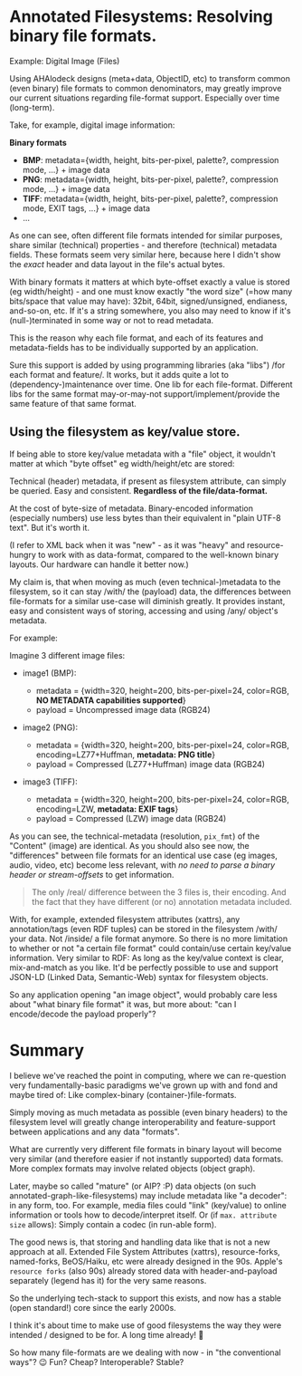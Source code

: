 # Annotated Filesystems: Resolving binary file formats.

Example: Digital Image (Files)

Using AHAlodeck designs (meta+data, ObjectID, etc) to transform common (even binary) file formats to common denominators, may greatly improve our current situations regarding file-format support. Especially over time (long-term).



Take, for example, digital image information:

**Binary formats**

  * **BMP**: metadata={width, height, bits-per-pixel, palette?, compression mode, ...} + image data
  * **PNG**: metadata={width, height, bits-per-pixel, palette?, compression mode, ...} + image data
  * **TIFF**: metadata={width, height, bits-per-pixel, palette?, compression mode, EXIT tags, ...} + image data
  * ...

As one can see, often different file formats intended for similar purposes, share similar (technical) properties - and therefore (technical) metadata fields. These formats seem very similar here, because here I didn't show the *exact* header and data layout in the file's actual bytes.

With binary formats it matters at which byte-offset exactly a value is stored (eg width/height) - and one must know exactly "the word size" (=how many bits/space that value may have): 32bit, 64bit, signed/unsigned, endianess, and-so-on, etc.
If it's a string somewhere, you also may need to know if it's (null-)terminated in some way or not to read metadata.

This is the reason why each file format, and each of its features and metadata-fields has to be individually supported by an application.

Sure this support is added by using programming libraries (aka "libs") /for each format and feature/.
It works, but it adds quite a lot to (dependency-)maintenance over time.
One lib for each file-format. Different libs for the same format may-or-may-not support/implement/provide the same feature of that same format.


## Using the filesystem as key/value store.

If being able to store key/value metadata with a "file" object, it wouldn't matter at which "byte offset" eg width/height/etc are stored:

Technical (header) metadata, if present as filesystem attribute, can simply be queried. Easy and consistent.
**Regardless of the file/data-format.**

At the cost of byte-size of metadata.
Binary-encoded information (especially numbers) use less bytes than their equivalent in "plain UTF-8 text".
But it's worth it.

(I refer to XML back when it was "new" - as it was "heavy" and resource-hungry to work with as data-format, compared to the well-known binary layouts. Our hardware can handle it better now.)


My claim is, that when moving as much (even technical-)metadata to the filesystem, so it can stay /with/ the (payload) data, the differences between file-formats for a similar use-case will diminish greatly.
It provides instant, easy and consistent ways of storing, accessing and using /any/ object's metadata.

For example:

Imagine 3 different image files:

  * image1 (BMP):
    * metadata = {width=320, height=200, bits-per-pixel=24, color=RGB, **NO METADATA capabilities supported**}
    * payload = Uncompressed image data (RGB24)

  * image2 (PNG):
    * metadata = {width=320, height=200, bits-per-pixel=24, color=RGB, encoding=LZ77+Huffman, **metadata: PNG title**}
    * payload = Compressed (LZ77+Huffman) image data (RGB24)

  * image3 (TIFF):
    * metadata = {width=320, height=200, bits-per-pixel=24, color=RGB, encoding=LZW, **metadata: EXIF tags**}
    * payload = Compressed (LZW) image data (RGB24)


As you can see, the technical-metadata (resolution, `pix_fmt`) of the "Content" (image) are identical.
As you should also see now, the "differences" between file formats for an identical use case (eg images, audio, video, etc) become less relevant, with *no need to parse a binary header or stream-offsets* to get information.

> The only /real/ difference between the 3 files is, their encoding.
> And the fact that they have different (or no) annotation metadata included.

With, for example, extended filesystem attributes (xattrs), any annotation/tags (even RDF tuples) can be stored in the filesystem /with/ your data.
Not /inside/ a file format anymore.
So there is no more limitation to whether or not "a certain file format" could contain/use certain key/value information.
Very similar to RDF: As long as the key/value context is clear, mix-and-match as you like.
It'd be perfectly possible to use and support JSON-LD (Linked Data, Semantic-Web) syntax for filesystem objects.

So any application opening "an image object", would probably care less about "what binary file format" it was, but more about: "can I encode/decode the payload properly"?


# Summary

I believe we've reached the point in computing, where we can re-question very fundamentally-basic paradigms we've grown up with and fond and maybe tired of: Like complex-binary (container-)file-formats.

Simply moving as much metadata as possible (even binary headers) to the filesystem level will greatly change interoperability and feature-support between applications and any data "formats".


What are currently very different file formats in binary layout will become very similar (and therefore easier if not instantly supported) data formats. More complex formats may involve related objects (object graph).

Later, maybe so called "mature" (or AIP? :P) data objects (on such annotated-graph-like-filesystems) may include metadata like "a decoder": in any form, too.
For example, media files could "link" (key/value) to online information or tools how to decode/interpret itself.
Or (if `max. attribute size` allows): Simply contain a codec (in run-able form).


The good news is, that storing and handling data like that is not a new approach at all.
Extended File System Attributes (xattrs), resource-forks, named-forks, BeOS/Haiku, etc were already designed in the 90s.
Apple's `resource forks` (also 90s) already stored data with header-and-payload separately (legend has it) for the very same reasons.

So the underlying tech-stack to support this exists, and now has a stable (open standard!) core since the early 2000s.

I think it's about time to make use of good filesystems the way they were intended / designed to be for.
A long time already! 🌈️



So how many file-formats are we dealing with now - in "the conventional ways"? 😉️
Fun?
Cheap?
Interoperable?
Stable?
